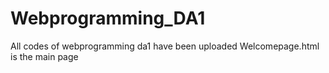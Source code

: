 # Webprogramming_DA1
All codes of webprogramming da1 have been uploaded 
 Welcomepage.html is the main page
 

